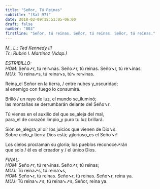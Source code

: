 ```yaml
---
title: "Señor, Tú Reinas"
subtitle: "(Sal 97)"
date: 2018-02-09T18:51:05-06:00
draft: false
number: "003"
firstline: "Señor, tú reinas. Señor, tú reinas. Señor, tú reinas."
---
```


_M., L.: Ted Kennedy III_  
_Tr.: Rubén I. Martínez (Adap.)_

_ESTRIBILLO:_  
_HOM_: <span class="men">Seño➚r, tú rei➘nas. Seño➚r, tú reinas. Seño➘r, tú re➘inas.</span>  
_MUJ_: <span class="women">Tú reina➚s, tú reina➘s, tú➘ re➘inas.</span>

Reina_el Señor en la tierra, / entre nubes y_oscuridad;  
al enemigo con fuego lo consumirá.

Brilló / un rayo de luz, el mundo se_iluminó;  
las montañas se derrumbarán delante del Seño➘r.

Tú vienes en el auxilio del que se_aleja del mal,  
para_el de corazón limpio_y puro tu luz brillará.

Sión se_alegra_al oír los juicios que vienen de Dio➘s.  
Sobre cielo_y tierra Dios está; ¡glorioso_es el Seño➘r!

Los cielos proclaman su gloria; los pueblos reconoce➚rán  
que solo / él es el creador y / el único Dios.

_FINAL:_    
_HOM:_ <span class="men">Seño➚r, tú re➘inas. Seño➚r, tú reinas;</span>  
_MUJ:_ <span class="women">Tú reina➚s, tú reina➘s,</span>  
_HOM:_ <span class="men">Seño➘r, tú reinas. Seño➘r, tú reinas. Seño➘r, reina ya.</span>  
_MUJ:_ <span class="women">Tú reina➘➚s, tú reina➘➚s, Señor, reina ya.</span>